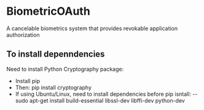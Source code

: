 # BiometricOAuth
A cancelable biometrics system that provides revokable application authorization

## To install depenndencies
Need to install Python Cryptography package:
- Install pip
- Then: pip install cryptography
- If using Ubuntu/Linux, need to install dependencies before pip isntall:
-- sudo apt-get install build-essential libssl-dev libffi-dev python-dev
